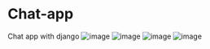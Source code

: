 # Chat-app
Chat app with django
![image](https://github.com/kanxshkk/Chat-app/assets/102735501/7aebe162-1051-496e-b47e-52c80289d16d)
![image](https://github.com/kanxshkk/Chat-app/assets/102735501/0d5505fa-0d7b-4856-ab19-2690413a260e)
![image](https://github.com/kanxshkk/Chat-app/assets/102735501/8cf923be-6548-43d2-af7f-1c844c50c77f)
![image](https://github.com/kanxshkk/Chat-app/assets/102735501/f7ea796c-ba17-4c0c-82ee-e9d504c1f884)
